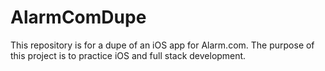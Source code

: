# AlarmComDupe
This repository is for a dupe of an iOS app for Alarm.com. The purpose of this project is to practice iOS and full stack development.

